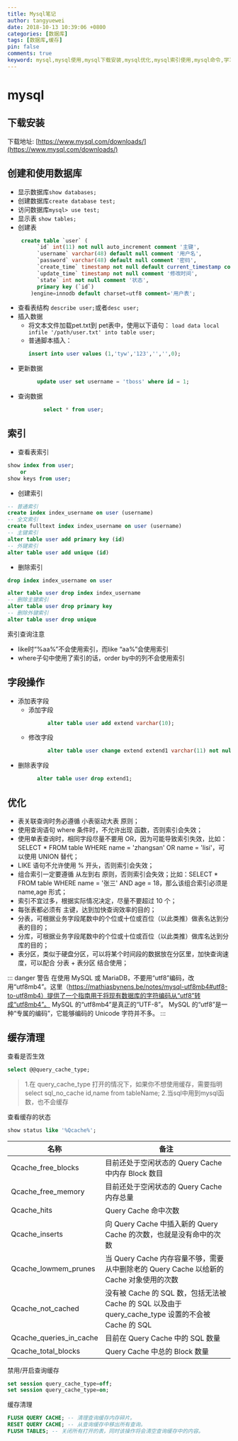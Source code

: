 ```yaml
---
title: Mysql笔记
author: tangyuewei
date: 2018-10-13 10:39:06 +0800
categories: [数据库]
tags: [数据库,缓存]
pin: false
comments: true
keyword: mysql,mysql使用,mysql下载安装,mysql优化,mysql索引使用,mysql命令,学习mysql
---
```

# mysql

## 下载安装

下载地址: [https://www.mysql.com/downloads/](https://www.mysql.com/downloads/)

## 创建和使用数据库
- 显示数据库```show databases;```
- 创建数据库```create database test;```
- 访问数据库```mysql> use test;```
- 显示表 ```show tables;```
- 创建表
    ```sql
     create table `user` (
          `id` int(11) not null auto_increment comment '主键',
          `username` varchar(48) default null comment '用户名',
          `password` varchar(48) default null comment '密码',
          `create_time` timestamp not null default current_timestamp comment '创建时间',
          `update_time` timestamp not null comment '修改时间',
          `state` int not null comment '状态',
          primary key (`id`)
        )engine=innodb default charset=utf8 comment='用户表';
    ```
- 查看表结构 ```describe user;```或者```desc user;```
- 插入数据
  - 将文本文件加载pet.txt到 pet表中，使用以下语句：
    ```load data local infile '/path/user.txt' into table user;```
  - 普通脚本插入：
    ```sql
    insert into user values (1,'tyw','123','','',0);
    ```
- 更新数据
   ```sql
         update user set username = 'tboss' where id = 1;
  ```
- 查询数据
   ```sql
           select * from user;
   ```

## 索引
- 查看表索引
```sql
show index from user;
    or
show keys from user;

```

- 创建索引
```sql
-- 普通索引
create index index_username on user (username)
-- 全文索引
create fulltext index index_username on user (username)
-- 主键索引
alter table user add primary key (id)
-- 外键索引
alter table user add unique (id)
```
- 删除索引
```sql
drop index index_username on user

alter table user drop index index_username
-- 删除主键索引
alter table user drop primary key
-- 删除外键索引
alter table user drop unique

```
索引查询注意
- like时“%aa%”不会使用索引，而like “aa%”会使用索引
- where子句中使用了索引的话，order by中的列不会使用索引

## 字段操作

- 添加表字段
  - 添加字段
    ```sql
          alter table user add extend varchar(10);
    ```
  - 修改字段
    ```sql
          alter table user change extend extend1 varchar(11) not null;
    ```
- 删除表字段
    ```sql
          alter table user drop extend1;
   ```

## 优化
- 表关联查询时务必遵循 小表驱动大表 原则；
- 使用查询语句 where 条件时，不允许出现 函数，否则索引会失效；
- 使用单表查询时，相同字段尽量不要用 OR，因为可能导致索引失效，比如：SELECT * FROM table WHERE name = 'zhangsan' OR name = 'lisi'，可以使用 UNION 替代；
- LIKE 语句不允许使用 % 开头，否则索引会失效；
- 组合索引一定要遵循 从左到右 原则，否则索引会失效；比如：SELECT * FROM table WHERE name = '张三' AND age = 18，那么该组合索引必须是 name,age 形式；
- 索引不宜过多，根据实际情况决定，尽量不要超过 10 个；
- 每张表都必须有 主键，达到加快查询效率的目的；
- 分表，可根据业务字段尾数中的个位或十位或百位（以此类推）做表名达到分表的目的；
- 分库，可根据业务字段尾数中的个位或十位或百位（以此类推）做库名达到分库的目的；
- 表分区，类似于硬盘分区，可以将某个时间段的数据放在分区里，加快查询速度，可以配合 分表 + 表分区 结合使用；

::: danger 警告
在使用 MySQL 或 MariaDB，不要用“utf8”编码，改用“utf8mb4”。这里（https://mathiasbynens.be/notes/mysql-utf8mb4#utf8-to-utf8mb4）提供了一个指南用于将现有数据库的字符编码从“utf8”转成“utf8mb4”。
MySQL 的“utf8mb4”是真正的“UTF-8”。
MySQL 的“utf8”是一种“专属的编码”，它能够编码的 Unicode 字符并不多。
:::

## 缓存清理

查看是否生效
```sql
select @@query_cache_type;
```
> 1.在 query_cache_type 打开的情况下，如果你不想使用缓存，需要指明
select sql_no_cache id,name from tableName;
2.当sql中用到mysql函数，也不会缓存

查看缓存的状态
```sql
show status like '%Qcache%';
```

名称|备注
---|---
Qcache_free_blocks|目前还处于空闲状态的 Query Cache 中内存 Block 数目
Qcache_free_memory|目前还处于空闲状态的 Query Cache 内存总量
Qcache_hits|Query Cache 命中次数
Qcache_inserts|向 Query Cache 中插入新的 Query Cache 的次数，也就是没有命中的次数
Qcache_lowmem_prunes|当 Query Cache 内存容量不够，需要从中删除老的 Query Cache 以给新的 Cache 对象使用的次数
Qcache_not_cached|没有被 Cache 的 SQL 数，包括无法被 Cache 的 SQL 以及由于 query_cache_type 设置的不会被 Cache 的 SQL
Qcache_queries_in_cache|目前在 Query Cache 中的 SQL 数量
Qcache_total_blocks|Query Cache 中总的 Block 数量

禁用/开启查询缓存
```sql
set session query_cache_type=off;
set session query_cache_type=on;
```

缓存清理
```sql
FLUSH QUERY CACHE; -- 清理查询缓存内存碎片。
RESET QUERY CACHE; -- 从查询缓存中移出所有查询。
FLUSH TABLES; -- 关闭所有打开的表，同时该操作将会清空查询缓存中的内容。
```
